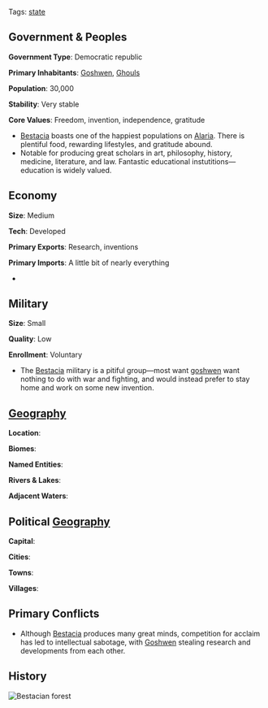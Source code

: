 Tags: [state](States)

## Government & Peoples

**Government Type**: Democratic republic

**Primary Inhabitants**: [Goshwen](Goshwen), [Ghouls](Ghouls)

**Population**: 30,000

**Stability**: Very stable

**Core Values**: Freedom, invention, independence, gratitude

- [Bestacia](Bestacia) boasts one of the happiest populations on [Alaria](Alaria). There is plentiful food, rewarding lifestyles, and gratitude abound.
- Notable for producing great scholars in art, philosophy, history, medicine, literature, and law. Fantastic educational instutitions—education is widely valued.


## Economy

**Size**: Medium

**Tech**: Developed

**Primary Exports**: Research, inventions

**Primary Imports**: A little bit of nearly everything

- 


## Military

**Size**: Small

**Quality**: Low

**Enrollment**: Voluntary

- The [Bestacia](Bestacia) military is a pitiful group—most want [goshwen](Goshwen) want nothing to do with war and fighting, and would instead prefer to stay home and work on some new invention.


## [Geography](Geography)

**Location**: 

**Biomes**: 

**Named Entities**:

**Rivers & Lakes**: 

**Adjacent Waters**: 


## Political [Geography](Geography)

**Capital**: 

**Cities**: 

**Towns**: 

**Villages**: 


## Primary Conflicts

- Although [Bestacia](Bestacia) produces many great minds, competition for acclaim has led to intellectual sabotage, with [Goshwen](Goshwen) stealing research and developments from each other.


## History

![Bestacian forest](/img/Bestacia.jpeg)
